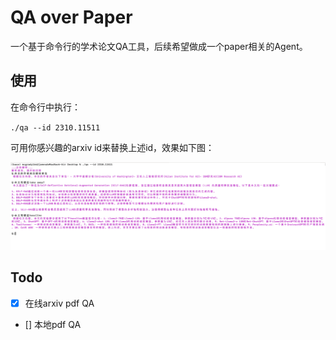 # QA over Paper

一个基于命令行的学术论文QA工具，后续希望做成一个paper相关的Agent。

## 使用

在命令行中执行：

`./qa --id 2310.11511`

可用你感兴趣的arxiv id来替换上述id，效果如下图：

![demo](./assets/demo.png)

## Todo

- [x] 在线arxiv pdf QA
- [] 本地pdf QA